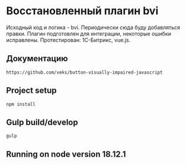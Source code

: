 # Восстановленный плагин bvi 
Исходный код и логика - bvi.
Периодически сюда буду добавляться правки.
Плагин подготовлен для интеграции, некоторые ошибки исправлены.
Протестирован: 1С-Битрикс, vue.js.

## Документацию
```
https://github.com/veks/button-visually-impaired-javascript
```

## Project setup
```
npm install
```
## Gulp build/develop
```
gulp
```
## Running on node version  18.12.1
